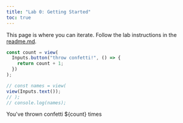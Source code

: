 ```yaml
---
title: "Lab 0: Getting Started"
toc: true
---
```


This page is where you can iterate. Follow the lab instructions in the [readme.md](./README.md).

```js
const count = view(
  Inputs.button("throw confetti!", () => {
    return count + 1;
  })
);
```

```js
// const names = view(
view(Inputs.text());
// );
// console.log(names);
```

You've thrown confetti ${count} times

<!-- <table>
<th>
  <tr>
<td>test</td></tr>
</th>
<tb>
<tr></tr>
</tb>
</table> -->
